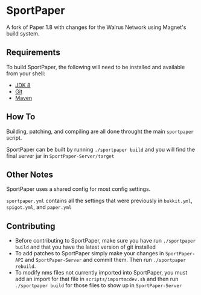 # SportPaper

A fork of Paper 1.8 with changes for the Walrus Network using Magnet's build system.

Requirements
------------

To build SportPaper, the following will need to be installed and available from your shell:

* [JDK 8](http://www.oracle.com/technetwork/java/javase/downloads/jdk8-downloads-2133151.html)
* [Git](https://git-scm.com)
* [Maven](https://maven.apache.org)

How To
------

Building, patching, and compiling are all done throught the main `sportpaper` script.

SportPaper can be built by running `./sportpaper build`  and you will find the final server jar in `SportPaper-Server/target`

Other Notes
-----------

SportPaper uses a shared config for most config settings.

 `sportpaper.yml` contains all the settings that were previously in `bukkit.yml`, `spigot.yml`, and `paper.yml`

Contributing
------------

* Before contributing to SportPaper, make sure you have run `./sportpaper build` and that you have the latest version of git installed
* To add patches to SportPaper simply make your changes in `SportPaper-API` and `SportPaper-Server` and commit them. Then run `./sportpaper rebuild`.
* To modify nms files not currently imported into SportPaper, you must add an import for that file in `scripts/importmcdev.sh` and then run `./sportpaper build` for those files to show up in `SportPaper-Server`
